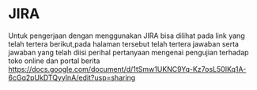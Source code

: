 # JIRA
Untuk pengerjaan dengan menggunakan JIRA bisa dilihat pada link yang telah tertera berikut,pada halaman tersebut telah tertera jawaban serta jawaban yang telah diisi perihal pertanyaan mengenai pengujian terhadap toko online dan portal berita
https://docs.google.com/document/d/1tSmw1UKNC9Yq-Kz7osL50IKq1A-6cGq2pUkDTQyylnA/edit?usp=sharing
